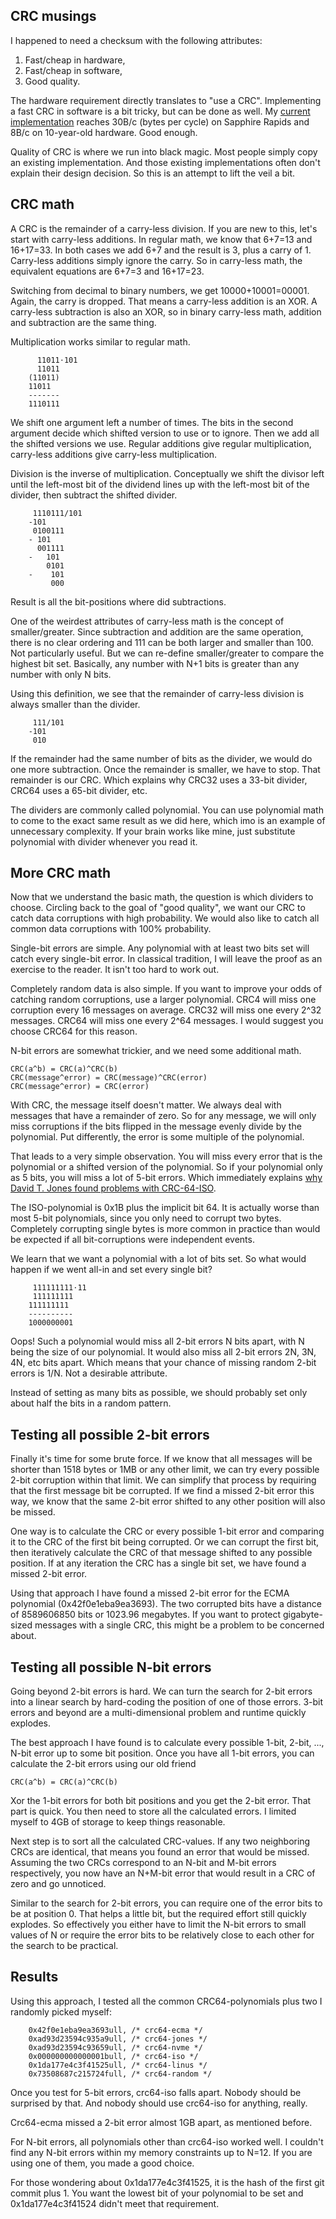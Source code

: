 CRC musings
-----------

I happened to need a checksum with the following attributes:
1. Fast/cheap in hardware,
2. Fast/cheap in software,
3. Good quality.

The hardware requirement directly translates to "use a CRC".
Implementing a fast CRC in software is a bit tricky, but can be done
as well.  My [current implementation](crc64.c) reaches 30B/c (bytes
per cycle) on Sapphire Rapids and 8B/c on 10-year-old hardware.  Good
enough.

Quality of CRC is where we run into black magic.  Most people simply
copy an existing implementation.  And those existing implementations
often don't explain their design decision.  So this is an attempt to
lift the veil a bit.

CRC math
--------

A CRC is the remainder of a carry-less division.  If you are new to
this, let's start with carry-less additions.  In regular math, we know
that 6+7=13 and 16+17=33.  In both cases we add 6+7 and the result is
3, plus a carry of 1.  Carry-less additions simply ignore the carry.
So in carry-less math, the equivalent equations are 6+7=3 and
16+17=23.

Switching from decimal to binary numbers, we get 10000+10001=00001.
Again, the carry is dropped.  That means a carry-less addition is an
XOR.  A carry-less subtraction is also an XOR, so in binary carry-less
math, addition and subtraction are the same thing.

Multiplication works similar to regular math.
```
	  11011⋅101
	  11011
	(11011)
	11011
	-------
	1110111
```
We shift one argument left a number of times.  The bits in the second
argument decide which shifted version to use or to ignore.  Then we
add all the shifted versions we use.  Regular additions give regular
multiplication, carry-less additions give carry-less multiplication.

Division is the inverse of multiplication.  Conceptually we shift the
divisor left until the left-most bit of the dividend lines up with the
left-most bit of the divider, then subtract the shifted divider.
```
	 1110111/101
	-101
	 0100111
	- 101
	  001111
	-   101
	    0101
	-    101
	     000
```
Result is all the bit-positions where did subtractions.

One of the weirdest attributes of carry-less math is the concept of
smaller/greater.  Since subtraction and addition are the same
operation, there is no clear ordering and 111 can be both larger and
smaller than 100.  Not particularly useful.  But we can re-define
smaller/greater to compare the highest bit set.  Basically, any number
with N+1 bits is greater than any number with only N bits.

Using this definition, we see that the remainder of carry-less
division is always smaller than the divider.

```
	 111/101
	-101
	 010
```
If the remainder had the same number of bits as the divider, we would
do one more subtraction.  Once the remainder is smaller, we have to
stop.  That remainder is our CRC.  Which explains why CRC32 uses a
33-bit divider, CRC64 uses a 65-bit divider, etc.

The dividers are commonly called polynomial.  You can use polynomial
math to come to the exact same result as we did here, which imo is an
example of unnecessary complexity.  If your brain works like mine,
just substitute polynomial with divider whenever you read it.

More CRC math
-------------

Now that we understand the basic math, the question is which dividers
to choose.  Circling back to the goal of "good quality", we want our
CRC to catch data corruptions with high probability.  We would also
like to catch all common data corruptions with 100% probability.

Single-bit errors are simple.  Any polynomial with at least two bits
set will catch every single-bit error.  In classical tradition, I will
leave the proof as an exercise to the reader.  It isn't too hard to
work out.

Completely random data is also simple.  If you want to improve your
odds of catching random corruptions, use a larger polynomial.  CRC4
will miss one corruption every 16 messages on average.  CRC32 will
miss one every 2^32 messages.  CRC64 will miss one every 2^64
messages.  I would suggest you choose CRC64 for this reason.

N-bit errors are somewhat trickier, and we need some additional
math.

```
CRC(a^b) = CRC(a)^CRC(b)
CRC(message^error) = CRC(message)^CRC(error)
CRC(message^error) = CRC(error)
```
With CRC, the message itself doesn't matter.  We always deal with
messages that have a remainder of zero.  So for any message, we will
only miss corruptions if the bits flipped in the message evenly divide
by the polynomial.  Put differently, the error is some multiple of the
polynomial.

That leads to a very simple observation.  You will miss every error
that is the polynomial or a shifted version of the polynomial.  So if
your polynomial only as 5 bits, you will miss a lot of 5-bit errors.
Which immediately explains [why David T. Jones found problems with
CRC-64-ISO](http://www0.cs.ucl.ac.uk/staff/d.jones/crcnote.pdf).

The ISO-polynomial is 0x1B plus the implicit bit 64.  It is actually
worse than most 5-bit polynomials, since you only need to corrupt two
bytes.  Completely corrupting single bytes is more common in practice
than would be expected if all bit-corruptions were independent events.

We learn that we want a polynomial with a lot of bits set.  So what
would happen if we went all-in and set every single bit?
```
	 111111111⋅11
	 111111111
	111111111
	----------
	1000000001

```
Oops!  Such a polynomial would miss all 2-bit errors N bits apart,
with N being the size of our polynomial.  It would also miss all 2-bit
errors 2N, 3N, 4N, etc bits apart.  Which means that your chance of
missing random 2-bit errors is 1/N.  Not a desirable attribute.

Instead of setting as many bits as possible, we should probably set
only about half the bits in a random pattern.

Testing all possible 2-bit errors
---------------------------------

Finally it's time for some brute force.  If we know that all messages
will be shorter than 1518 bytes or 1MB or any other limit, we can try
every possible 2-bit corruption within that limit.  We can simplify
that process by requiring that the first message bit be corrupted.  If
we find a missed 2-bit error this way, we know that the same 2-bit
error shifted to any other position will also be missed.

One way is to calculate the CRC or every possible 1-bit error and
comparing it to the CRC of the first bit being corrupted.  Or we can
corrupt the first bit, then iteratively calculate the CRC of that
message shifted to any possible position.  If at any iteration the CRC
has a single bit set, we have found a missed 2-bit error.

Using that approach I have found a missed 2-bit error for the ECMA
polynomial (0x42f0e1eba9ea3693).  The two corrupted bits have a
distance of 8589606850 bits or 1023.96 megabytes.  If you want to
protect gigabyte-sized messages with a single CRC, this might be a
problem to be concerned about.

Testing all possible N-bit errors
---------------------------------

Going beyond 2-bit errors is hard.  We can turn the search for 2-bit
errors into a linear search by hard-coding the position of one of
those errors.  3-bit errors and beyond are a multi-dimensional problem
and runtime quickly explodes.

The best approach I have found is to calculate every possible 1-bit,
2-bit, ..., N-bit error up to some bit position.  Once you have all
1-bit errors, you can calculate the 2-bit errors using our old friend
```
CRC(a^b) = CRC(a)^CRC(b)
```
Xor the 1-bit errors for both bit positions and you get the 2-bit
error.  That part is quick.  You then need to store all the calculated
errors.  I limited myself to 4GB of storage to keep things reasonable.

Next step is to sort all the calculated CRC-values.  If any two
neighboring CRCs are identical, that means you found an error that
would be missed.  Assuming the two CRCs correspond to an N-bit and
M-bit errors respectively, you now have an N+M-bit error that would
result in a CRC of zero and go unnoticed.

Similar to the search for 2-bit errors, you can require one of the
error bits to be at position 0.  That helps a little bit, but the
required effort still quickly explodes.  So effectively you either
have to limit the N-bit errors to small values of N or require the
error bits to be relatively close to each other for the search to be
practical.

Results
-------

Using this approach, I tested all the common CRC64-polynomials plus
two I randomly picked myself:
```
	0x42f0e1eba9ea3693ull, /* crc64-ecma */
	0xad93d23594c935a9ull, /* crc64-jones */
	0xad93d23594c93659ull, /* crc64-nvme */
	0x000000000000001bull, /* crc64-iso */
	0x1da177e4c3f41525ull, /* crc64-linus */
	0x73508687c215724full, /* crc64-random */
```
Once you test for 5-bit errors, crc64-iso falls apart.  Nobody should
be surprised by that.  And nobody should use crc64-iso for anything,
really.

Crc64-ecma missed a 2-bit error almost 1GB apart, as mentioned before.

For N-bit errors, all polynomials other than crc64-iso worked well.  I
couldn't find any N-bit errors within my memory constraints up to
N=12.  If you are using one of them, you made a good choice.

For those wondering about 0x1da177e4c3f41525, it is the hash of the
first git commit plus 1.  You want the lowest bit of your polynomial
to be set and 0x1da177e4c3f41524 didn't meet that requirement.
